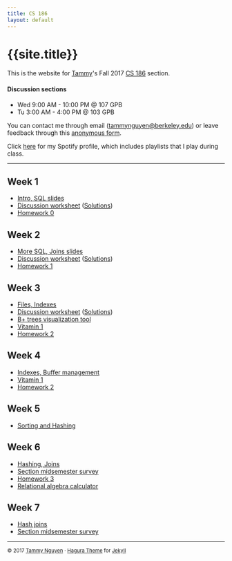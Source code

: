 ```yaml
---
title: CS 186
layout: default
---
```


# {{site.title}}

This is the website for [Tammy][my-website]'s Fall 2017
[CS 186][course-website] section.  

#### Discussion sections
- Wed 9:00 AM - 10:00 PM @ 107 GPB
- Tu 3:00 AM - 4:00 PM @ 103 GPB

You can contact me through email (tammynguyen@berkeley.edu) or leave feedback through this [anonymous form][anon-feedback].

Click [here][spotify] for my Spotify profile, which includes playlists that I play during class. 

- - -

## Week 1
- [Intro, SQL slides][intro-slides]
- [Discussion worksheet][sql-wkst] ([Solutions][sql-wkst-sol])
- [Homework 0][hw0]

## Week 2
- [More SQL, Joins slides][sql2-slides]
- [Discussion worksheet][joins-wkst] ([Solutions][joins-wkst-sol])
- [Homework 1][hw1]


## Week 3
- [Files, Indexes][files-indexes-slides]
- [Discussion worksheet][files-wkst] ([Solutions][files-wkst-sol])
- [B+ trees visualization tool][b-trees-visual]
- [Vitamin 1][vitamin1]
- [Homework 2][hw2]

## Week 4
- [Indexes, Buffer management][indexes-buffer-slides]
- [Vitamin 1][vitamin1]
- [Homework 2][hw2]

## Week 5
- [Sorting and Hashing][sort-hash-slides]

## Week 6
- [Hashing, Joins][hashing-joins-slides]
- [Section midsemester survey][midterm-survey]
- [Homework 3][hw3]
- [Relational algebra calculator][rel-alg-calc]

## Week 7
- [Hash joins][hash-joins-slides]
- [Section midsemester survey][midterm-survey]


[my-website]: http://tmmydngyn.com
[course-website]: http://www.cs186berkeley.net/
[spotify]: https://play.spotify.com/user/tmmydngyn

[anon-feedback]: https://goo.gl/forms/jdh0sAyOIID2i0DN2
[midterm-survey]: https://drive.google.com/open?id=1DOM6i2SQcI2qCmAmKfuFt1_YtqWjyakEFAGRZmXE7q4

[intro-slides]: https://docs.google.com/a/berkeley.edu/presentation/d/1o4NIBvH9AWi73VcpALa2j7aTKaEhqS6ANtup2sHun9w/edit?usp=sharing
[sql2-slides]: https://docs.google.com/a/berkeley.edu/presentation/d/1GN11fA-Ck7z8pEPcYYVgGfRSF8MRmJWenoYD435Ueok/edit?usp=sharing
[files-indexes-slides]: https://docs.google.com/a/berkeley.edu/presentation/d/1KC87CdUBjvktXDk9cvxPfI64zcT5PxhmiI3cCnYAauw/edit?usp=sharing
[indexes-buffer-slides]: https://docs.google.com/a/berkeley.edu/presentation/d/1lCzrzkc3UZ14obXL4er70NsUw4jeb_FxiYuXfWp_VTE/edit?usp=sharing
[sort-hash-slides]: https://docs.google.com/a/berkeley.edu/presentation/d/1yAvL4LxDd0spvKot3Q5U_qb7lPsweLVfcunYFvc21k4/edit?usp=sharing
[hashing-joins-slides]: https://docs.google.com/a/berkeley.edu/presentation/d/1mGK0RC8J1ShwsR6q-t4QBcFxlxLU1-Asu022UFgVZoE/edit?usp=sharing
[hash-joins-slides]: https://docs.google.com/a/berkeley.edu/presentation/d/1F23FFDWgxQ84owsS2pi8AZv3nKsNnwvLZjPKl3Jqxr4/edit?usp=sharing

[sql-wkst]: https://drive.google.com/open?id=0By13EEuY1_ncdFlMQTJPX2haNTg
[sql-wkst-sol]: https://drive.google.com/open?id=0By13EEuY1_ncampIWmlxZGQyWUE
[joins-wkst]: https://drive.google.com/open?id=0ByvE6MB_iWpAcXFPcThuazNFM2s
[joins-wkst-sol]: https://drive.google.com/open?id=0ByvE6MB_iWpAOV9sOWI0UzlwVEk
[files-wkst]: https://drive.google.com/open?id=0ByvE6MB_iWpAQUowaWc0UXNoeGs
[files-wkst-sol]: https://drive.google.com/open?id=0ByvE6MB_iWpAd3VDRmItY0dEcUk

[vitamin1]: https://docs.google.com/forms/d/e/1FAIpQLScwr6Pw7l_fp3zYzZ9fsnkQiFyXlgDB7VlGpgyh12jQff_GLA/viewform

[hw0]: https://d1b10bmlvqabco.cloudfront.net/attach/j61p9bqidklz/hhs20p6dvpz1ev/j6qvt3fpbowf/hw0.pdf
[hw1]: https://github.com/berkeley-cs186/course/tree/master/hw1
[hw2]: https://github.com/berkeley-cs186/course/tree/master/hw2
[hw3]: https://github.com/berkeley-cs186/course/tree/master/hw3

[b-trees-visual]: https://www.cs.usfca.edu/~galles/visualization/BPlusTree.html
[rel-alg-calc]: http://dbis-uibk.github.io/relax/calc.htm

- - - 
<small> © 2017 [Tammy Nguyen](http://tmmydngyn.com) · [Hagura Theme](https://github.com/sharu725/hagura) for [Jekyll](https://jekyllrb.com/) </small> <br/><br/>
